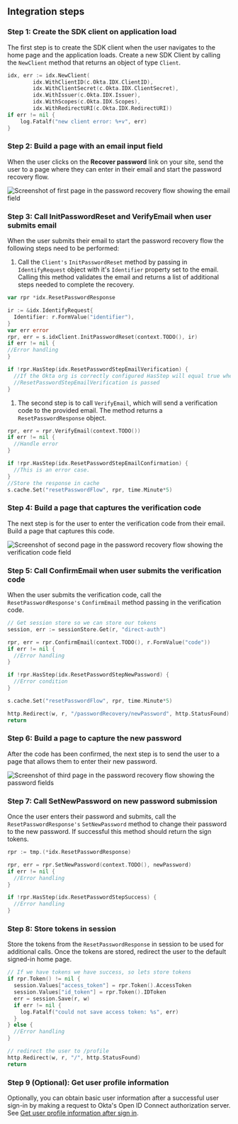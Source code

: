 ## Integration steps

### Step 1: Create the SDK client on application load

The first step is to create the SDK client when the user navigates to
the home page and the application loads. Create a new SDK Client by
calling the `NewClient` method that returns an object of type
`Client`.

```go
idx, err := idx.NewClient(
        idx.WithClientID(c.Okta.IDX.ClientID),
        idx.WithClientSecret(c.Okta.IDX.ClientSecret),
        idx.WithIssuer(c.Okta.IDX.Issuer),
        idx.WithScopes(c.Okta.IDX.Scopes),
        idx.WithRedirectURI(c.Okta.IDX.RedirectURI))
if err != nil {
    log.Fatalf("new client error: %+v", err)
}
```

### Step 2: Build a page with an email input field

When the user clicks on the **Recover password** link on your site, send the
user to a page where they can enter in their email and start the password
recovery flow.

<div class="common-image-format common-image-format-vertical-margin">

![Screenshot of first page in the password recovery flow showing the email field](/img/oie-embedded-sdk/oie-embedded-sdk-go-use-case-pwd-recover-page-first.png)

</div>

### Step 3: Call InitPasswordReset and VerifyEmail when user submits email

When the user submits their email to start the password recovery flow the following steps need
to be performed:

1.  Call the `Client's` `InitPasswordReset` method by passing in
`IdentifyRequest` object with it's `Identifier` property set to the email. Calling this method
validates the email and returns a list of additional steps needed to complete the recovery.

```go
var rpr *idx.ResetPasswordResponse

ir := &idx.IdentifyRequest{
  Identifier: r.FormValue("identifier"),
}
var err error
rpr, err = s.idxClient.InitPasswordReset(context.TODO(), ir)
if err != nil {
//Error handling
}

if !rpr.HasStep(idx.ResetPasswordStepEmailVerification) {
  //If the Okta org is correctly configured HasStep will equal true when
  //ResetPasswordStepEmailVerification is passed
}
```

1. The second step is to call `VerifyEmail`, which will send a verification code
to the provided email. The method returns a `ResetPasswordResponse` object.

```go
rpr, err = rpr.VerifyEmail(context.TODO())
if err != nil {
  //Handle error
}

if !rpr.HasStep(idx.ResetPasswordStepEmailConfirmation) {
  //This is an error case.
}
//Store the response in cache
s.cache.Set("resetPasswordFlow", rpr, time.Minute*5)
```

### Step 4: Build a page that captures the verification code

The next step is for the user to enter the verification code from their email.
Build a page that captures this code.

<div class="common-image-format common-image-format-vertical-margin">

![Screenshot of second page in the password recovery flow showing the verification code field](/img/oie-embedded-sdk/oie-embedded-sdk-go-use-case-pwd-recover-page-second.png)

</div>

### Step 5: Call ConfirmEmail when user submits the verification code

When the user submits the verification code, call the `ResetPasswordResponse's`
`ConfirmEmail` method passing in the verification code.

```go
// Get session store so we can store our tokens
session, err := sessionStore.Get(r, "direct-auth")

rpr, err = rpr.ConfirmEmail(context.TODO(), r.FormValue("code"))
if err != nil {
  //Error handling
}

if !rpr.HasStep(idx.ResetPasswordStepNewPassword) {
  //Error condition
}

s.cache.Set("resetPasswordFlow", rpr, time.Minute*5)

http.Redirect(w, r, "/passwordRecovery/newPassword", http.StatusFound)
return
```

### Step 6: Build a page to capture the new password

After the code has been confirmed, the next step is to send the user
to a page that allows them to enter their new password.

<div class="common-image-format common-image-format-vertical-margin">

![Screenshot of third page in the password recovery flow showing the password fields](/img/oie-embedded-sdk/oie-embedded-sdk-go-use-case-pwd-recover-page-third.png)

</div>

### Step 7: Call SetNewPassword on new password submission

Once the user enters their password and submits, call the `ResetPasswordResponse's`
`SetNewPassword` method to change their password to the new password. If successful
this method should return the sign tokens.

```go
rpr := tmp.(*idx.ResetPasswordResponse)

rpr, err = rpr.SetNewPassword(context.TODO(), newPassword)
if err != nil {
  //Error handling
}

if !rpr.HasStep(idx.ResetPasswordStepSuccess) {
  //Error handling
}
```

### Step 8: Store tokens in session

Store the tokens from the `ResetPasswordResponse` in session to be used for
additional calls. Once the tokens are stored, redirect the user to the
default signed-in home page.

```go
// If we have tokens we have success, so lets store tokens
if rpr.Token() != nil {
  session.Values["access_token"] = rpr.Token().AccessToken
  session.Values["id_token"] = rpr.Token().IDToken
  err = session.Save(r, w)
  if err != nil {
    log.Fatalf("could not save access token: %s", err)
  }
} else {
  //Error handling
}

// redirect the user to /profile
http.Redirect(w, r, "/", http.StatusFound)
return
```

### Step 9 (Optional): Get user profile information

Optionally, you can obtain basic user information after a successful user
sign-in by making a request to Okta's Open ID Connect authorization server.
See [Get user profile information after sign in](/docs/guides/oie-embedded-sdk-alternate-flows/aspnet/main/#getuserprofileinfo).
